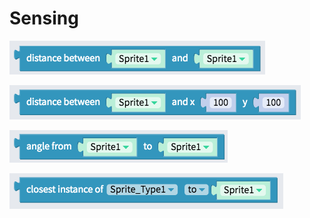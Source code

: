 # Sensing

![Get the distance between two sprites](.gitbook/assets/image%20%282%29.png)

![Get the distance between a sprite and a point](.gitbook/assets/image%20%28108%29.png)

![Get angle between sprites](.gitbook/assets/image%20%2831%29.png)

![Gets the closest instance of the provided sprite type to the given sprite](.gitbook/assets/image%20%28110%29.png)

## 

